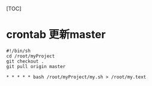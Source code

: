 [TOC]



# crontab 更新master

```shell
#!/bin/sh
cd /root/myProject
git checkout .
git pull origin master
```

```shell
* * * * * bash /root/myProject/my.sh > /root/my.text
```





